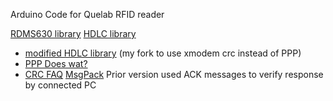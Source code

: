 Arduino Code for Quelab RFID reader

[RDMS630 library](https://github.com/electronicdrops/RFIDRdm630/)
[HDLC library](https://github.com/jarkko-hautakorpi/Arduhdlc)
* [modified HDLC library](https://github.com/kak-bo-che/Arduhdlc) (my fork to use xmodem crc instead of PPP)
* [PPP Does wat?](https://www.embeddedrelated.com/showarticle/669.php)
* [CRC FAQ](http://www.ross.net/crc/download/crc_v3.txt)
[MsgPack](https://github.com/HEADS-project/arduino_msgpack)
Prior version used ACK messages to verify response by connected PC
